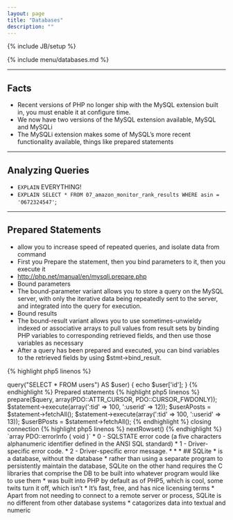 ```yaml
---
layout: page
title: "Databases"
description: ""
---
```

{% include JB/setup %}

{% include menu/databases.md %}


* * *

## Facts


* Recent versions of PHP no longer ship with the MySQL extension built in, you must enable it at configure time.
* We now have two versions of the MySQL extension available, MySQL and MySQLi
* The MySQLi extension makes some of MySQL’s more recent functionality available, things like prepared statements


* * *

## Analyzing Queries


* `EXPLAIN` EVERYTHING!
* `EXPLAIN SELECT * FROM 07_amazon_monitor_rank_results WHERE asin = '0672324547'`;


* * *

## Prepared Statements


* allow you to increase speed of repeated queries, and isolate data from command
* First you Prepare the statement, then you bind parameters to it, then you execute it
* <http://php.net/manual/en/mysqli.prepare.php>
* Bound parameters
* The bound-parameter variant allows you to store a query on the MySQL server, with only the iterative data being repeatedly sent to the server, and integrated into the query for execution. 
* Bound results
* The bound-result variant allows you to use sometimes-unwieldy indexed or associative arrays to pull values from result sets by binding PHP variables to corresponding retrieved fields, and then use those variables as necessary
* After a query has been prepared and executed, you can bind variables to the retrieved fields by using $stmt->bind_result.

{% highlight php5 linenos %}
<?php
boolean mysqli_stmt_bind_param (mysqli_stmt stmt, string types, mixed &var1 [, mixed &varN)
class mysqli_stmt {
    boolean bind_param (string types, mixed &var1 [, mixed &varN])
}

boolean mysqli_stmt_bind_result (mysqli_stmt stmt, mixed &var1 [, mixed &varN])

class mysqli_stmt {
    boolean bind_result (mixed &var1 [, mixed &varN])
}
{% endhighlight %}

* * *

## Mysqli


{% highlight php5 linenos %}
<?php
$link = mysqli_connect("localhost", "u", "p", "ex");
$city = "Montreal";
$stmt = mysqli_stmt_init($link);
if ($stmt = mysqli_stmt_prepare ($stmt, "SELECT Province FROM City WHERE Name=?"))
{
mysqli_stmt_bind_param($stmt, "s", $city);
mysqli_stmt_execute($stmt);
mysqli_stmt_bind_result($stmt, $province);
mysqli_stmt_fetch($stmt);
printf("%s is in district %s\n", $city, $province);
mysqli_stmt_close($stmt);
}
mysqli_close($link);
{% endhighlight %}


* * *

## Transactions


Allow you to merge multiple queries into one atomic operation, either they ALL execute successfully, or none do

{% highlight mysql linenos %}
BEGIN TRANSACTION #name;
 ... queries here
COMMIT;
{% endhighlight %}

* * *

## PDO


* [PHP Data Objects](http://php.net/pdo)
* consistent object oriented method to interact with various databases
* database specific PDO driver must also be installed

{% highlight php5 linenos %}
<?php
$pdoConnection = new PDO('mysql:host=localhost;dbname=example', USERNAME, PASSWORD);
foreach ($pdoConnection->query("SELECT * FROM users") AS $user) { echo $user['id']; }
{% endhighlight %}


Prepared statements


{% highlight php5 linenos %}
<?php
$query = "SELECT * FROM posts WHERE topicID = :tid AND poster = :userid";
$statement = $pdoConnection->prepare($query, array(PDO::ATTR_CURSOR, PDO::CURSOR_FWDONLY));
$statement->execute(array(':tid' => 100, ':userid' => 12));
$userAPosts = $statement->fetchAll();
$statement->execute(array(':tid' => 100, ':userid' => 13));
$userBPosts = $statement->fetchAll();
{% endhighlight %}

closing connection

{% highlight php5 linenos %}
<?php
$pdoConnection = null; // 
{% endhighlight %}

{% highlight php5 linenos %}
<?php
PDOStatement->nextRowset()
{% endhighlight %}

`array PDO::errorInfo ( void )`
* 0 - SQLSTATE error code (a five characters alphanumeric identifier defined in the ANSI SQL standard)
* 1 - Driver-specific error code.
* 2 - Driver-specific error message.



* * *

## SQLite


* is a database, without the database
* rather than using a separate program to persistently maintain the database, SQLite on the other hand requires the C libraries that comprise the DB to be built into whatever program would like to use them
* was built into PHP by default as of PHP5, which is cool, some twits turn it off, which isn’t
* It’s fast, free, and has nice licensing terms
* Apart from not needing to connect to a remote server or process, SQLite is no different from other database systems
* catagorizes data into textual and numeric
